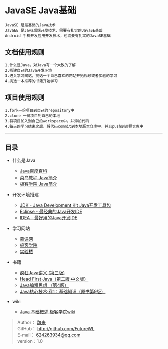 # JavaSE Java基础
    JavaSE 是最基础的Java技术
    JavaEE 是Java后端开发技术，需要有扎实的JavaSE基础
    Android 手机开发应用开发技术，也需要有扎实的JavaSE基础

## 文档使用规则

    1.什么是Java，对Java有一个大致的了解
    2.搭建自己的Java开发环境
    3.进入学习网站，挑选一个自己喜欢的网站开始视频或者实验的学习
    4.挑选一本推荐的书籍开始学习

## 项目使用规则

    1.fork一份项目到自己的repository中
    2.clone 一份项目到自己的本地
    3.将项目加入到自己的workspace中，并添加代码
    4.每天的学习结束之后，将代码commit到本地版本仓库中，并且push到远程仓库中

--------------------------------------------------------------------------------

## 目录
- 什么是Java
  - [Java百度百科](http://baike.baidu.com/link?url=oDDRs-vwo2HgC9MCNw5isr_j7eb6m6DLwt3tmCYpOIcWMKKcHuGij0AN9e5oyqtraVmeoFhLTPQGcUe1GHdqEfuritM6LdT-3TwecyZ4Z17)
  - [菜鸟教程 Java简介](http://www.runoob.com/java/java-intro.html)
  - [极客学院 Java简介](http://www.jikexueyuan.com/course/212.html)
- 开发环境搭建
  - [JDK - Java Development Kit Java开发工具包 ](http://www.oracle.com/technetwork/java/javase/downloads/jdk8-downloads-2133151.html "JDK下载地址")
  - [Eclipse - 最经典的Java开发IDE](http://www.eclipse.org/downloads/ "Eclipse下载地址")
  - [IDEA - 最好用的Java开发IDE](http://www.jetbrains.com/idea/ "IDEA下载地址")

- 学习网站
  - [慕课网](http://www.imooc.com/view/85 "Java基础实战1")
  - [极客学院](http://www.jikexueyuan.com/path/java/ "Java实战路径图")
  - [实验楼](https://www.shiyanlou.com/courses/18 "Java实验")

- 书籍
  - [疯狂Java讲义 (第三版)](http://book.douban.com/subject/25959184/)
  - [Head First Java（第二版·中文版）](http://book.douban.com/subject/2000732/)
  - [Java编程思想 （第4版）](http://book.douban.com/subject/2130190/)
  - [Java核心技术·卷1：基础知识（原书第9版）](http://book.douban.com/subject/25762168/)
- wiki

  - [Java 基础概述 极客学院wiki](http://wiki.jikexueyuan.com/project/java/overview.html)

> Author： [魏来](http://ayweilai.com)<br>
> GitHub： http://github.com/FutureWL<br>
> E-mail： 624263934@qq.com<br>
> version：1.0
